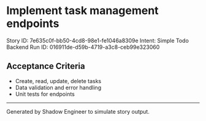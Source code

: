 # Implement task management endpoints

Story ID: 7e635c0f-bb50-4cd8-98e1-fe1046a8309e
Intent: Simple Todo Backend
Run ID: 016911de-d59b-4719-a3c8-ceb99e323060

## Acceptance Criteria
- Create, read, update, delete tasks
- Data validation and error handling
- Unit tests for endpoints

---
Generated by Shadow Engineer to simulate story output.
